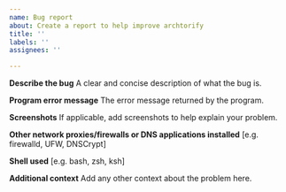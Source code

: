```yaml
---
name: Bug report
about: Create a report to help improve archtorify
title: ''
labels: ''
assignees: ''

---
```


**Describe the bug**
A clear and concise description of what the bug is.

**Program error message**
The error message returned by the program.

**Screenshots**
If applicable, add screenshots to help explain your problem.

**Other network proxies/firewalls or DNS applications installed**
[e.g. firewalld, UFW, DNSCrypt]

**Shell used**
[e.g. bash, zsh, ksh]

**Additional context**
Add any other context about the problem here.
